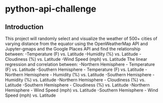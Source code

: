 # python-api-challenge
## Introduction
This project will randomly select and visualize the weather of 500+ cities of varying distance from the equator using the OpenWeatherMap API and Jupyter-gmaps and the Google Places API and find the relationship between:
-Temperature (F) vs. Latitude
-Humidity (%) vs. Latitude
-Cloudiness (%) vs. Latitude
-Wind Speed (mph) vs. Latitude
 The linear regression and correlation between:
-Northern Hemisphere - Temperature (F) vs. Latitude
-Southern Hemisphere - Temperature (F) vs. Latitude
-Northern Hemisphere - Humidity (%) vs. Latitude
-Southern Hemisphere - Humidity (%) vs. Latitude
-Northern Hemisphere - Cloudiness (%) vs. Latitude
-Southern Hemisphere - Cloudiness (%) vs. Latitude
-Northern Hemisphere - Wind Speed (mph) vs. Latitude
-Southern Hemisphere - Wind Speed (mph) vs. Latitude
